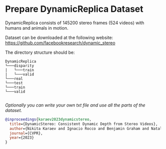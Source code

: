 # Prepare DynamicReplica Dataset

DynamicReplica consists of 145200 stereo frames (524 videos) with humans and animals in motion.

Dataset can be downloaded at the following website: https://github.com/facebookresearch/dynamic_stereo

The directory structure should be:
```text
DynamicReplica
└───disparity
|   └───train
|   └───valid
└───real
└───test
└───train
└───valid
    
```

_Optionally you can write your own txt file and use all the parts of the dataset._ 

```bibtex
@inproceedings{karaev2023dynamicstereo,
  title={DynamicStereo: Consistent Dynamic Depth from Stereo Videos},
  author={Nikita Karaev and Ignacio Rocco and Benjamin Graham and Natalia Neverova and Andrea Vedaldi and Christian Rupprecht},
  journal={CVPR},
  year={2023}
}
```